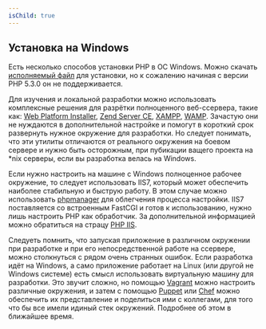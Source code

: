 ```yaml
---
isChild: true
---
```


## Установка на Windows

Есть несколько способов установки PHP в ОС Windows. Можно скачать [исполняемый файл](php-downloads) для установки, но к
сожалению начиная с версии PHP 5.3.0 он не поддерживается.

Для изучения и локальной разработки можно использовать комплексные решения для разрётки полноценного веб-ссервера, такие 
как: [Web Platform Installer][wpi], [Zend Server CE][zsce], [XAMPP][xampp], [WAMP][wamp]. Зачастую они не нуждаются в 
дополнительной настройке и помогут в короткий срок развернуть нужное окружение для разработки. Но следует понимать, что 
эти утилиты отличаются от реального окружения на боевом сервере и нужно быть осторожным, при пубикации ващего проекта на 
*nix серверы, если вы разработка велась на Windows.

Если нужно настроить на машине с Windows полноценное рабочее окружение, то следует использовать IIS7, который может 
обеспечить наиболее стабильную и быструю работу. В этом случае можно использовать [phpmanager][phpmanager] для 
облегчения процесса настройки. IIS7 поставляется со встроенным FastCGI и готов к использованию, нужно лишь настроить 
PHP как обработчик.  За дополнительной информацией можно обратиться на страцу [PHP IIS][php-iis].

Следуеть помнить, что запуская приложение в различном окружении при разработке и при его непосредственной работе на 
ссервере, можно столкнуться с рядом очень странных ошибок. Если разработка идёт на Windows, а само приложение работает 
на Linux (или другой не Windows системе) есть смысл использовать виртуальную машину для разработки. Это звучит сложно, но помощью [Vagrant][vagrant] можно настроить различные окружения, и затем с помощью [Puppet][puppet] или [Chef][chef] можно обеспечить их представление и поделиться ими с коллегами, для того что бы все имели идиный стек окружений. Подробнее об этом в ближайшее время.

[php-downloads]: http://windows.php.net
[phpmanager]: http://phpmanager.codeplex.com/
[wpi]: http://www.microsoft.com/web/downloads/platform.aspx
[zsce]: http://www.zend.com/en/products/server-ce/
[xampp]: http://www.apachefriends.org/en/xampp.html
[wamp]: http://www.wampserver.com/
[php-iis]: http://php.iis.net/
[vagrant]: http://vagrantup.com/
[puppet]: http://www.puppetlabs.com/
[chef]: http://www.opscode.com/
